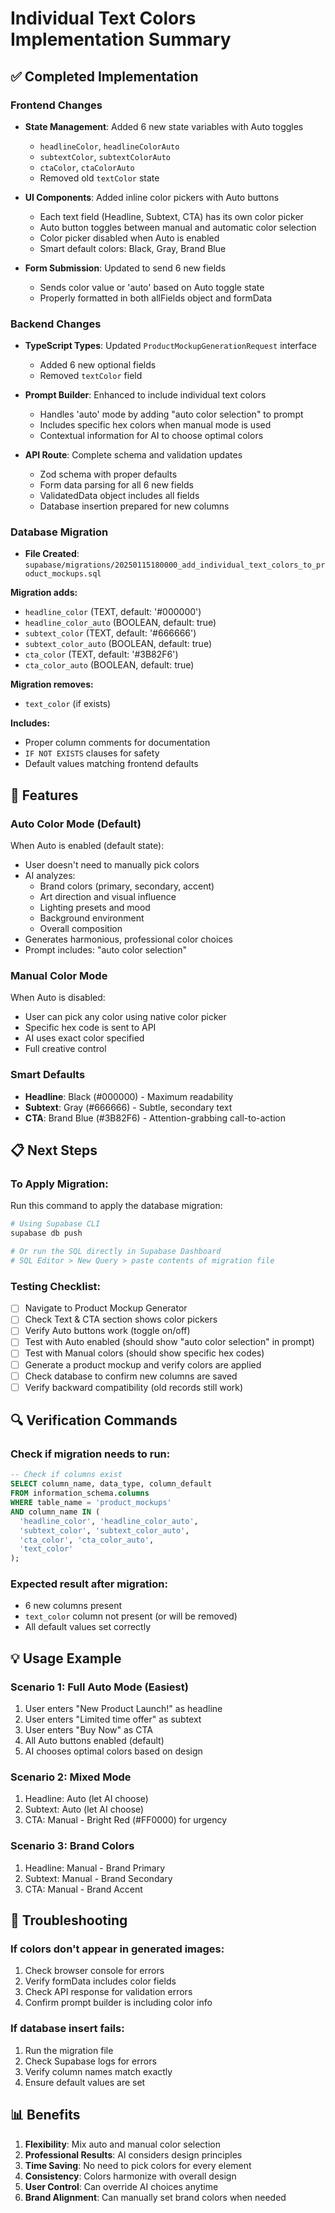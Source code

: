 # Individual Text Colors Implementation Summary

## ✅ Completed Implementation

### Frontend Changes
- **State Management**: Added 6 new state variables with Auto toggles
  - `headlineColor`, `headlineColorAuto` 
  - `subtextColor`, `subtextColorAuto`
  - `ctaColor`, `ctaColorAuto`
  - Removed old `textColor` state

- **UI Components**: Added inline color pickers with Auto buttons
  - Each text field (Headline, Subtext, CTA) has its own color picker
  - Auto button toggles between manual and automatic color selection
  - Color picker disabled when Auto is enabled
  - Smart default colors: Black, Gray, Brand Blue

- **Form Submission**: Updated to send 6 new fields
  - Sends color value or 'auto' based on Auto toggle state
  - Properly formatted in both allFields object and formData

### Backend Changes
- **TypeScript Types**: Updated `ProductMockupGenerationRequest` interface
  - Added 6 new optional fields
  - Removed `textColor` field

- **Prompt Builder**: Enhanced to include individual text colors
  - Handles 'auto' mode by adding "auto color selection" to prompt
  - Includes specific hex colors when manual mode is used
  - Contextual information for AI to choose optimal colors

- **API Route**: Complete schema and validation updates
  - Zod schema with proper defaults
  - Form data parsing for all 6 new fields
  - ValidatedData object includes all fields
  - Database insertion prepared for new columns

### Database Migration
- **File Created**: `supabase/migrations/20250115180000_add_individual_text_colors_to_product_mockups.sql`

**Migration adds:**
- `headline_color` (TEXT, default: '#000000')
- `headline_color_auto` (BOOLEAN, default: true)
- `subtext_color` (TEXT, default: '#666666')
- `subtext_color_auto` (BOOLEAN, default: true)
- `cta_color` (TEXT, default: '#3B82F6')
- `cta_color_auto` (BOOLEAN, default: true)

**Migration removes:**
- `text_color` (if exists)

**Includes:**
- Proper column comments for documentation
- `IF NOT EXISTS` clauses for safety
- Default values matching frontend defaults

## 🎯 Features

### Auto Color Mode (Default)
When Auto is enabled (default state):
- User doesn't need to manually pick colors
- AI analyzes:
  - Brand colors (primary, secondary, accent)
  - Art direction and visual influence
  - Lighting presets and mood
  - Background environment
  - Overall composition
- Generates harmonious, professional color choices
- Prompt includes: "auto color selection"

### Manual Color Mode
When Auto is disabled:
- User can pick any color using native color picker
- Specific hex code is sent to API
- AI uses exact color specified
- Full creative control

### Smart Defaults
- **Headline**: Black (#000000) - Maximum readability
- **Subtext**: Gray (#666666) - Subtle, secondary text
- **CTA**: Brand Blue (#3B82F6) - Attention-grabbing call-to-action

## 📋 Next Steps

### To Apply Migration:
Run this command to apply the database migration:

```bash
# Using Supabase CLI
supabase db push

# Or run the SQL directly in Supabase Dashboard
# SQL Editor > New Query > paste contents of migration file
```

### Testing Checklist:
- [ ] Navigate to Product Mockup Generator
- [ ] Check Text & CTA section shows color pickers
- [ ] Verify Auto buttons work (toggle on/off)
- [ ] Test with Auto enabled (should show "auto color selection" in prompt)
- [ ] Test with Manual colors (should show specific hex codes)
- [ ] Generate a product mockup and verify colors are applied
- [ ] Check database to confirm new columns are saved
- [ ] Verify backward compatibility (old records still work)

## 🔍 Verification Commands

### Check if migration needs to run:
```sql
-- Check if columns exist
SELECT column_name, data_type, column_default 
FROM information_schema.columns 
WHERE table_name = 'product_mockups' 
AND column_name IN (
  'headline_color', 'headline_color_auto',
  'subtext_color', 'subtext_color_auto',
  'cta_color', 'cta_color_auto',
  'text_color'
);
```

### Expected result after migration:
- 6 new columns present
- `text_color` column not present (or will be removed)
- All default values set correctly

## 💡 Usage Example

### Scenario 1: Full Auto Mode (Easiest)
1. User enters "New Product Launch!" as headline
2. User enters "Limited time offer" as subtext
3. User enters "Buy Now" as CTA
4. All Auto buttons enabled (default)
5. AI chooses optimal colors based on design

### Scenario 2: Mixed Mode
1. Headline: Auto (let AI choose)
2. Subtext: Auto (let AI choose)
3. CTA: Manual - Bright Red (#FF0000) for urgency

### Scenario 3: Brand Colors
1. Headline: Manual - Brand Primary
2. Subtext: Manual - Brand Secondary
3. CTA: Manual - Brand Accent

## 🐛 Troubleshooting

### If colors don't appear in generated images:
1. Check browser console for errors
2. Verify formData includes color fields
3. Check API response for validation errors
4. Confirm prompt builder is including color info

### If database insert fails:
1. Run the migration file
2. Check Supabase logs for errors
3. Verify column names match exactly
4. Ensure default values are set

## 📊 Benefits

1. **Flexibility**: Mix auto and manual color selection
2. **Professional Results**: AI considers design principles
3. **Time Saving**: No need to pick colors for every element
4. **Consistency**: Colors harmonize with overall design
5. **User Control**: Can override AI choices anytime
6. **Brand Alignment**: Can manually set brand colors when needed

